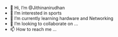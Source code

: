 - 👋 Hi, I’m @Jithinanirudhan
- 👀 I’m interested in sports 
- 🌱 I’m currently learning hardware and Networking 
- 💞️ I’m looking to collaborate on ...
- 📫 How to reach me ...

<!---
Jithinanirudhan/Jithinanirudhan is a ✨ special ✨ repository because its `README.md` (this file) appears on your GitHub profile.
You can click the Preview link to take a look at your changes.
--->
